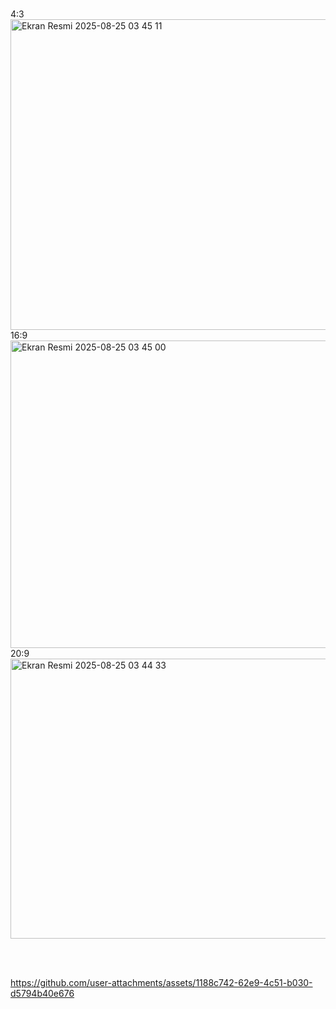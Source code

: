 <br> 4:3 <br>
<img width="641" height="497" alt="Ekran Resmi 2025-08-25 03 45 11" src="https://github.com/user-attachments/assets/77cbc795-15b0-4d8a-a940-f92ecaa046ba" />
<br> 16:9 <br>
<img width="821" height="492" alt="Ekran Resmi 2025-08-25 03 45 00" src="https://github.com/user-attachments/assets/22263b88-49c5-43d9-b1a5-330505c92041" />
<br> 20:9 <br>
<img width="826" height="448" alt="Ekran Resmi 2025-08-25 03 44 33" src="https://github.com/user-attachments/assets/ed9f54fd-0219-4812-9e95-9eba34617a15" />


<br><br>

https://github.com/user-attachments/assets/1188c742-62e9-4c51-b030-d5794b40e676

